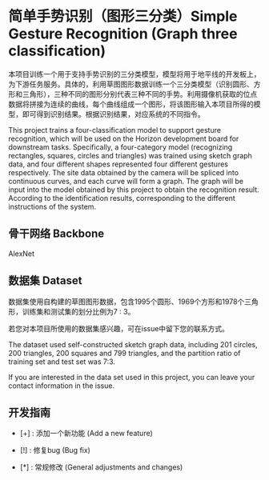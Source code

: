 # 简单手势识别（图形三分类）Simple Gesture Recognition (Graph three classification)

本项目训练一个用于支持手势识别的三分类模型，模型将用于地平线的开发板上，为下游任务服务。具体的，利用草图图形数据训练一个三分类模型（识别圆形、方形和三角形），三种不同的图形分别代表三种不同的手势。利用摄像机获取的位点数据将拼接为连续的曲线，每个曲线组成一个图形，将该图形输入本项目所得的模型，即可得到识别结果。根据识别结果，对应系统的不同指令。  

This project trains a four-classification model to support gesture recognition, which will be used on the Horizon development board for downstream tasks. Specifically, a four-category model (recognizing rectangles, squares, circles and triangles) was trained using sketch graph data, and four different shapes represented four different gestures respectively. The site data obtained by the camera will be spliced into continuous curves, and each curve will form a graph. The graph will be input into the model obtained by this project to obtain the recognition result. According to the identification results, corresponding to the different instructions of the system.

## 骨干网络 Backbone

AlexNet

## 数据集 Dataset

数据集使用自构建的草图图形数据，包含1995个圆形、1969个方形和1978个三角形，训练集和测试集的划分比例为7 : 3。  

若您对本项目所使用的数据集感兴趣，可在issue中留下您的联系方式。  

The dataset used self-constructed sketch graph data, including 201 circles, 200 triangles, 200 squares and 799 triangles, and the partition ratio of training set and test set was 7:3.  

If you are interested in the data set used in this project, you can leave your contact information in the issue.

## 开发指南

- [+] : 添加一个新功能 (Add a new feature)

- [!] : 修复bug (Bug fix)

- [*] : 常规修改 (General adjustments and changes)

